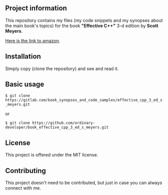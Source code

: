 Project information
-------------------

This repository contains my files 
(my code snippets and my synopses about the main book's topics) 
for the book  **"Effective C++"** 3-d edition
by **Scott Meyers**.

 
[Here is the link to amazon](https://www.amazon.com/Effective-Specific-Improve-Programs-Designs/dp/0321334876). 


Installation
------------

Simply copy (clone the repository) and see and read it.

 
Basic usage
-----------
 
`$ git clone
https://gitlab.com/book_synopses_and_code_samples/effective_cpp_3_ed_s_meyers.git`

or

`$ git clone
https://github.com/ordinary-developer/book_effective_cpp_3_ed_s_meyers.git`

 
License
-------

This project is offered under the MIT license.


Contributing
------------

This project doesn't need to be contributed,
but just in case you can always connect with me.
